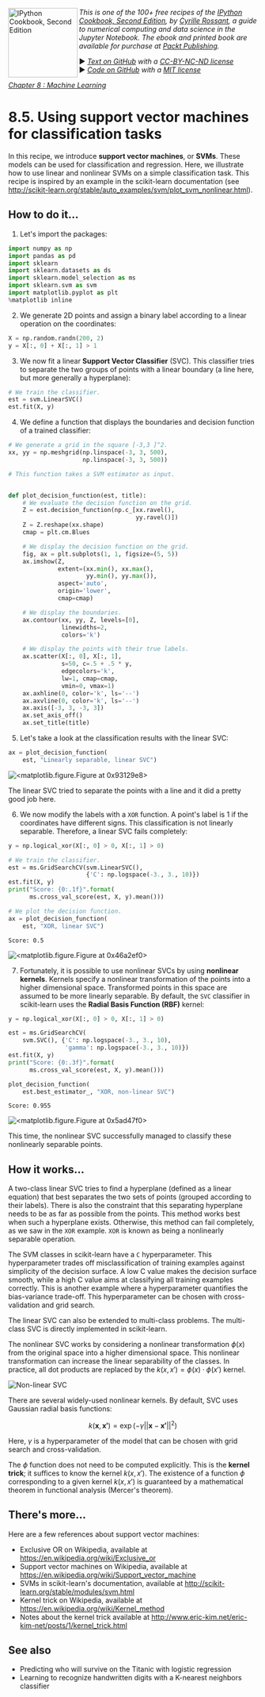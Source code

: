 <a href="https://github.com/ipython-books/cookbook-2nd"><img src="../cover-cookbook-2nd.png" align="left" alt="IPython Cookbook, Second Edition" height="140" /></a> *This is one of the 100+ free recipes of the [IPython Cookbook, Second Edition](https://github.com/ipython-books/cookbook-2nd), by [Cyrille Rossant](http://cyrille.rossant.net), a guide to numerical computing and data science in the Jupyter Notebook. The ebook and printed book are available for purchase at [Packt Publishing](https://www.packtpub.com/big-data-and-business-intelligence/ipython-interactive-computing-and-visualization-cookbook-second-e).*

▶ *[Text on GitHub](https://github.com/ipython-books/cookbook-2nd) with a [CC-BY-NC-ND license](https://creativecommons.org/licenses/by-nc-nd/3.0/us/legalcode)*  
▶ *[Code on GitHub](https://github.com/ipython-books/cookbook-2nd-code) with a [MIT license](https://opensource.org/licenses/MIT)*

[*Chapter 8 : Machine Learning*](./)

# 8.5. Using support vector machines for classification tasks

In this recipe, we introduce **support vector machines**, or **SVMs**. These models can be used for classification and regression. Here, we illustrate how to use linear and nonlinear SVMs on a simple classification task. This recipe is inspired by an example in the scikit-learn documentation (see http://scikit-learn.org/stable/auto_examples/svm/plot_svm_nonlinear.html).

## How to do it...

1. Let's import the packages:

```python
import numpy as np
import pandas as pd
import sklearn
import sklearn.datasets as ds
import sklearn.model_selection as ms
import sklearn.svm as svm
import matplotlib.pyplot as plt
%matplotlib inline
```

2. We generate 2D points and assign a binary label according to a linear operation on the coordinates:

```python
X = np.random.randn(200, 2)
y = X[:, 0] + X[:, 1] > 1
```

3. We now fit a linear **Support Vector Classifier** (SVC). This classifier tries to separate the two groups of points with a linear boundary (a line here, but more generally a hyperplane):

```python
# We train the classifier.
est = svm.LinearSVC()
est.fit(X, y)
```

4. We define a function that displays the boundaries and decision function of a trained classifier:

```python
# We generate a grid in the square [-3,3 ]^2.
xx, yy = np.meshgrid(np.linspace(-3, 3, 500),
                     np.linspace(-3, 3, 500))

# This function takes a SVM estimator as input.


def plot_decision_function(est, title):
    # We evaluate the decision function on the grid.
    Z = est.decision_function(np.c_[xx.ravel(),
                                    yy.ravel()])
    Z = Z.reshape(xx.shape)
    cmap = plt.cm.Blues

    # We display the decision function on the grid.
    fig, ax = plt.subplots(1, 1, figsize=(5, 5))
    ax.imshow(Z,
              extent=(xx.min(), xx.max(),
                      yy.min(), yy.max()),
              aspect='auto',
              origin='lower',
              cmap=cmap)

    # We display the boundaries.
    ax.contour(xx, yy, Z, levels=[0],
               linewidths=2,
               colors='k')

    # We display the points with their true labels.
    ax.scatter(X[:, 0], X[:, 1],
               s=50, c=.5 + .5 * y,
               edgecolors='k',
               lw=1, cmap=cmap,
               vmin=0, vmax=1)
    ax.axhline(0, color='k', ls='--')
    ax.axvline(0, color='k', ls='--')
    ax.axis([-3, 3, -3, 3])
    ax.set_axis_off()
    ax.set_title(title)
```

5. Let's take a look at the classification results with the linear SVC:

```python
ax = plot_decision_function(
    est, "Linearly separable, linear SVC")
```

![<matplotlib.figure.Figure at 0x93129e8>](05_svm_files/05_svm_12_0.png)

The linear SVC tried to separate the points with a line and it did a pretty good job here.

6. We now modify the labels with a `XOR` function. A point's label is 1 if the coordinates have different signs. This classification is not linearly separable. Therefore, a linear SVC fails completely:

```python
y = np.logical_xor(X[:, 0] > 0, X[:, 1] > 0)

# We train the classifier.
est = ms.GridSearchCV(svm.LinearSVC(),
                      {'C': np.logspace(-3., 3., 10)})
est.fit(X, y)
print("Score: {0:.1f}".format(
      ms.cross_val_score(est, X, y).mean()))

# We plot the decision function.
ax = plot_decision_function(
    est, "XOR, linear SVC")
```

```{output:stdout}
Score: 0.5
```

![<matplotlib.figure.Figure at 0x46a2ef0>](05_svm_files/05_svm_15_1.png)

7. Fortunately, it is possible to use nonlinear SVCs by using **nonlinear kernels**. Kernels specify a nonlinear transformation of the points into a higher dimensional space. Transformed points in this space are assumed to be more linearly separable. By default, the `SVC` classifier in scikit-learn uses the **Radial Basis Function (RBF)** kernel:

```python
y = np.logical_xor(X[:, 0] > 0, X[:, 1] > 0)

est = ms.GridSearchCV(
    svm.SVC(), {'C': np.logspace(-3., 3., 10),
                'gamma': np.logspace(-3., 3., 10)})
est.fit(X, y)
print("Score: {0:.3f}".format(
      ms.cross_val_score(est, X, y).mean()))

plot_decision_function(
    est.best_estimator_, "XOR, non-linear SVC")
```

```{output:stdout}
Score: 0.955
```

![<matplotlib.figure.Figure at 0x5ad47f0>](05_svm_files/05_svm_17_1.png)

This time, the nonlinear SVC successfully managed to classify these nonlinearly separable points.

## How it works...

A two-class linear SVC tries to find a hyperplane (defined as a linear equation) that best separates the two sets of points (grouped according to their labels). There is also the constraint that this separating hyperplane needs to be as far as possible from the points. This method works best when such a hyperplane exists. Otherwise, this method can fail completely, as we saw in the `XOR` example. `XOR` is known as being a nonlinearly separable operation.

The SVM classes in scikit-learn have a `C` hyperparameter. This hyperparameter trades off misclassification of training examples against simplicity of the decision surface. A low C value makes the decision surface smooth, while a high C value aims at classifying all training examples correctly. This is another example where a hyperparameter quantifies the bias-variance trade-off. This hyperparameter can be chosen with cross-validation and grid search.

The linear SVC can also be extended to multi-class problems. The multi-class SVC is directly implemented in scikit-learn.

The nonlinear SVC works by considering a nonlinear transformation $\phi(x)$ from the original space into a higher dimensional space. This nonlinear transformation can increase the linear separability of the classes. In practice, all dot products are replaced by the $k(x,x') = \phi(x) \cdot \phi(x')$ kernel.

![Non-linear SVC](05_svm_files/kernel.png)

There are several widely-used nonlinear kernels. By default, SVC uses Gaussian radial basis functions:

$$k(\mathbf{x}, \mathbf{x'}) = \exp\left(-\gamma||\mathbf{x}-\mathbf{x'}||^2\right)$$

Here, $\gamma$ is a hyperparameter of the model that can be chosen with grid search and cross-validation.

The $\phi$ function does not need to be computed explicitly. This is the **kernel trick**; it suffices to know the kernel $k(x,x')$. The existence of a function $\phi$ corresponding to a given kernel $k(x, x')$ is guaranteed by a mathematical theorem in functional analysis (Mercer's theorem).

## There's more...

Here are a few references about support vector machines:

* Exclusive OR on Wikipedia, available at https://en.wikipedia.org/wiki/Exclusive_or
* Support vector machines on Wikipedia, available at https://en.wikipedia.org/wiki/Support_vector_machine
* SVMs in scikit-learn's documentation, available at http://scikit-learn.org/stable/modules/svm.html
* Kernel trick on Wikipedia, available at https://en.wikipedia.org/wiki/Kernel_method
* Notes about the kernel trick available at http://www.eric-kim.net/eric-kim-net/posts/1/kernel_trick.html

## See also

* Predicting who will survive on the Titanic with logistic regression
* Learning to recognize handwritten digits with a K-nearest neighbors classifier
